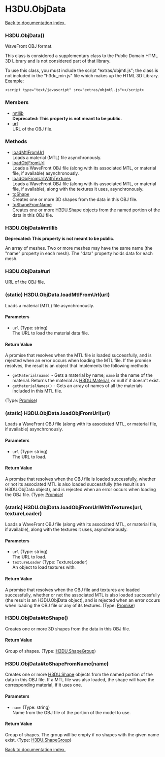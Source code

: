 # H3DU.ObjData

[Back to documentation index.](index.md)

<a name='H3DU.ObjData'></a>
### H3DU.ObjData()

WaveFront OBJ format.

This class is considered a supplementary class to the
Public Domain HTML 3D Library and is not considered part of that
library.

To use this class, you must include the script "extras/objmtl.js"; the
class is not included in the "h3du_min.js" file which makes up
the HTML 3D Library. Example:

    <script type="text/javascript" src="extras/objmtl.js"></script>

### Members

* [mtllib](#H3DU.ObjData_mtllib)<br>**Deprecated: This property is not meant to be public.**
* [url](#H3DU.ObjData_url)<br>URL of the OBJ file.

### Methods

* [loadMtlFromUrl](#H3DU.ObjData.loadMtlFromUrl)<br>Loads a material (MTL) file asynchronously.
* [loadObjFromUrl](#H3DU.ObjData.loadObjFromUrl)<br>Loads a WaveFront OBJ file (along with its associated MTL, or
material file, if available) asynchronously.
* [loadObjFromUrlWithTextures](#H3DU.ObjData.loadObjFromUrlWithTextures)<br>Loads a WaveFront OBJ file (along with its associated MTL, or
material file, if available), along with the textures it uses,
asynchronously.
* [toShape](#H3DU.ObjData_toShape)<br>Creates one or more 3D shapes from the data
in this OBJ file.
* [toShapeFromName](#H3DU.ObjData_toShapeFromName)<br>Creates one or more <a href="H3DU.Shape.md">H3DU.Shape</a> objects from the named portion
of the data in this OBJ file.

<a name='H3DU.ObjData_mtllib'></a>
### H3DU.ObjData#mtllib

**Deprecated: This property is not meant to be public.**

An array of meshes. Two or more meshes may have
the same name (the "name" property in each mesh). The "data"
property holds data for each mesh.

<a name='H3DU.ObjData_url'></a>
### H3DU.ObjData#url

URL of the OBJ file.

<a name='H3DU.ObjData.loadMtlFromUrl'></a>
### (static) H3DU.ObjData.loadMtlFromUrl(url)

Loads a material (MTL) file asynchronously.

#### Parameters

* `url` (Type: string)<br>The URL to load the material data file.

#### Return Value

A promise that resolves when
the MTL file is loaded successfully,
and is rejected when an error occurs when loading the MTL file.
If the promise resolves, the result is an object that implements
the following methods: <ul>
<li><code>getMaterial(name)</code> - Gets a material by name; <code>name</code> is the name of the material.
Returns the material as <a href="H3DU.Material.md">H3DU.Material</a>, or null if it doesn't exist.
<li><code>getMaterialNames()</code> - Gets an array of names of all the materials included in this MTL file.
</li>
</ul> (Type: <a href="Promise.md">Promise</a>)

<a name='H3DU.ObjData.loadObjFromUrl'></a>
### (static) H3DU.ObjData.loadObjFromUrl(url)

Loads a WaveFront OBJ file (along with its associated MTL, or
material file, if available) asynchronously.

#### Parameters

* `url` (Type: string)<br>The URL to load.

#### Return Value

A promise that resolves when
the OBJ file is loaded successfully, whether or not its associated
MTL is also loaded successfully (the result is an H3DU.ObjData object),
and is rejected when an error occurs when loading the OBJ file. (Type: <a href="Promise.md">Promise</a>)

<a name='H3DU.ObjData.loadObjFromUrlWithTextures'></a>
### (static) H3DU.ObjData.loadObjFromUrlWithTextures(url, textureLoader)

Loads a WaveFront OBJ file (along with its associated MTL, or
material file, if available), along with the textures it uses,
asynchronously.

#### Parameters

* `url` (Type: string)<br>The URL to load.
* `textureLoader` (Type: TextureLoader)<br>An object to load textures with.

#### Return Value

A promise that resolves when
the OBJ file and textures are loaded successfully, whether or not the associated
MTL is also loaded successfully (the result is an H3DU.ObjData object),
and is rejected when an error occurs when loading the OBJ file or any of
its textures. (Type: <a href="Promise.md">Promise</a>)

<a name='H3DU.ObjData_toShape'></a>
### H3DU.ObjData#toShape()

Creates one or more 3D shapes from the data
in this OBJ file.

#### Return Value

Group of shapes. (Type: <a href="H3DU.ShapeGroup.md">H3DU.ShapeGroup</a>)

<a name='H3DU.ObjData_toShapeFromName'></a>
### H3DU.ObjData#toShapeFromName(name)

Creates one or more <a href="H3DU.Shape.md">H3DU.Shape</a> objects from the named portion
of the data in this OBJ file. If a MTL file was also loaded, the
shape will have the corresponding material, if it uses one.

#### Parameters

* `name` (Type: string)<br>Name from the OBJ file of the portion of the model to use.

#### Return Value

Group of shapes. The group
will be empty if no shapes with the given name exist. (Type: <a href="H3DU.ShapeGroup.md">H3DU.ShapeGroup</a>)

[Back to documentation index.](index.md)
